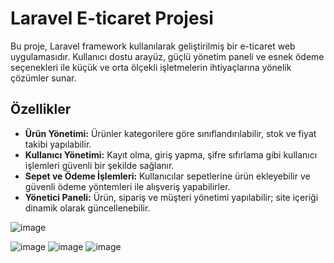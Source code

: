 # Laravel E-ticaret Projesi

Bu proje, Laravel framework kullanılarak geliştirilmiş bir e-ticaret web uygulamasıdır. Kullanıcı dostu arayüz, güçlü yönetim paneli ve esnek ödeme seçenekleri ile küçük ve orta ölçekli işletmelerin ihtiyaçlarına yönelik çözümler sunar.

## Özellikler

- **Ürün Yönetimi:** Ürünler kategorilere göre sınıflandırılabilir, stok ve fiyat takibi yapılabilir.
- **Kullanıcı Yönetimi:** Kayıt olma, giriş yapma, şifre sıfırlama gibi kullanıcı işlemleri güvenli bir şekilde sağlanır.
- **Sepet ve Ödeme İşlemleri:** Kullanıcılar sepetlerine ürün ekleyebilir ve güvenli ödeme yöntemleri ile alışveriş yapabilirler.
- **Yönetici Paneli:** Ürün, sipariş ve müşteri yönetimi yapılabilir; site içeriği dinamik olarak güncellenebilir.



![image](https://github.com/user-attachments/assets/6d2ef0a4-0e5a-4f70-b25a-2c3906113b36)
 
![image](https://github.com/user-attachments/assets/de5d09f5-bd2f-470e-842a-cde74872be06)
![image](https://github.com/user-attachments/assets/0bcf93ec-d74f-47c3-bb0a-1cb07f50f816)
![image](https://github.com/user-attachments/assets/9724cd9a-baf0-4b79-9067-8a5d0a339fa1)
